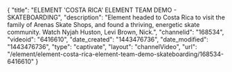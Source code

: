 {
    "title": "ELEMENT 'COSTA RICA' ELEMENT TEAM DEMO - SKATEBOARDING",
    "description": "Element headed to Costa Rica to visit the family of Arenas Skate Shops, and found a thriving, energetic skate community. Watch Nyjah Huston, Levi Brown, Nick.",
    "channelid": "168534",
    "videoid": "6416610",
    "date_created": "1443476736",
    "date_modified": "1443476736",
    "type": "captivate",
    "layout": "channelVideo",
    "url": "\/element\/element-costa-rica-element-team-demo-skateboarding\/168534-6416610"
}